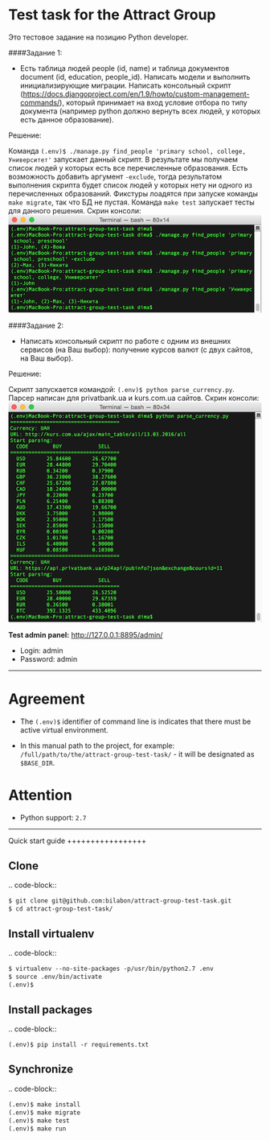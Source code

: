 Test task for the Attract Group
======

Это тестовое задание на позицию Python developer.

####Задание 1:

- Есть таблица людей people (id, name) и таблица документов document (id, education, people_id).
Написать модели и выполнить инициализирующие миграции. Написать консольный скрипт (https://docs.djangoproject.com/en/1.9/howto/custom-management-commands/), который принимает на вход условие отбора по типу документа (например python должно вернуть всех людей, у которых есть данное образование).

Решение:

Команда `(.env)$ ./manage.py find_people 'primary school, college, Университет'` запускает данный скрипт. В результате мы получаем список людей у которых есть все перечисленные образования. Есть возможность добавить аргумент `-exclude`, тогда результатом выполнения скрипта будет список людей у которых нету ни одного из перечисленных образований.
Фикстуры лоадятся при запуске команды `make migrate`, так что БД не пустая. Команда `make test` запускает тесты для данного решения.
Скрин консоли:
![Скрин выполнения задания 1](https://raw.githubusercontent.com/bilabon/attract-group-test-task/master/static/task1.png)

####Задание 2:

- Написать консольный скрипт по работе с одним из внешних сервисов (на Ваш выбор): получение курсов валют (с двух сайтов, на Ваш выбор).

Решение:

Скрипт запускается командой: `(.env)$ python parse_currency.py`. Парсер написан для privatbank.ua и kurs.com.ua сайтов.
Скрин консоли:
![Скрин выполнения задания 1](https://raw.githubusercontent.com/bilabon/attract-group-test-task/master/static/task2.png)


**Test admin panel:** http://127.0.0.1:8895/admin/

- Login: admin
- Password: admin

-------

Agreement
=========

- The `(.env)$` identifier of command line is indicates that there must be active virtual environment.

- In this manual path to the project, for example: `/full/path/to/the/attract-group-test-task/` - it will be designated as `$BASE_DIR`.


Attention
=========

- Python support: `2.7`

-------

Quick start guide
+++++++++++++++++

Clone
-----

.. code-block::

    $ git clone git@github.com:bilabon/attract-group-test-task.git
    $ cd attract-group-test-task/


Install virtualenv
------------------

.. code-block::

    $ virtualenv --no-site-packages -p/usr/bin/python2.7 .env
    $ source .env/bin/activate
    (.env)$


Install packages
----------------

.. code-block::

    (.env)$ pip install -r requirements.txt


Synchronize
----------------

.. code-block::

    (.env)$ make install
    (.env)$ make migrate
    (.env)$ make test
    (.env)$ make run
